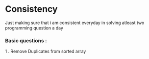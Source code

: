 # Consistency
Just making sure that i am consistent everyday in solving atleast two programming question a day

### Basic questions :
1 . Remove Duplicates from sorted array
